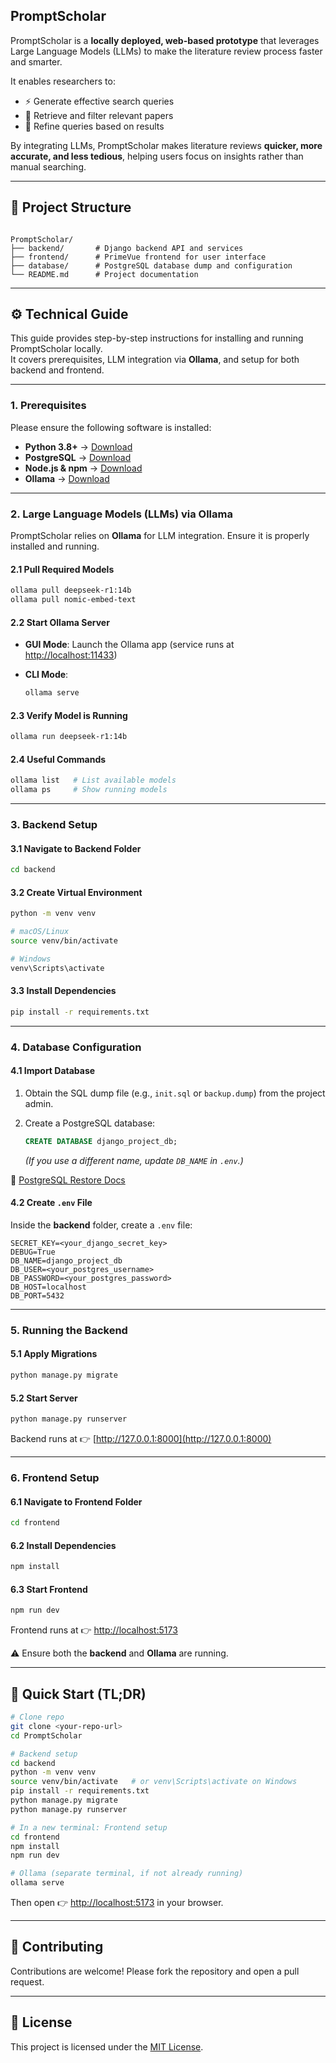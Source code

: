 ## PromptScholar

PromptScholar is a **locally deployed, web-based prototype** that leverages Large Language Models (LLMs) to make the literature review process faster and smarter.  

It enables researchers to:  
- ⚡ Generate effective search queries  
- 📑 Retrieve and filter relevant papers  
- 🔄 Refine queries based on results  

By integrating LLMs, PromptScholar makes literature reviews **quicker, more accurate, and less tedious**, helping users focus on insights rather than manual searching.  

---

## 📂 Project Structure
```

PromptScholar/
├── backend/       # Django backend API and services
├── frontend/      # PrimeVue frontend for user interface
├── database/      # PostgreSQL database dump and configuration
└── README.md      # Project documentation

````

---

## ⚙️ Technical Guide

This guide provides step-by-step instructions for installing and running PromptScholar locally.  
It covers prerequisites, LLM integration via **Ollama**, and setup for both backend and frontend.

---

### 1. Prerequisites

Please ensure the following software is installed:

- **Python 3.8+** → [Download](https://www.python.org/downloads/)  
- **PostgreSQL** → [Download](https://www.postgresql.org/download/)  
- **Node.js & npm** → [Download](https://nodejs.org/)  
- **Ollama** → [Download](https://ollama.com/download)  

---

### 2. Large Language Models (LLMs) via Ollama

PromptScholar relies on **Ollama** for LLM integration. Ensure it is properly installed and running.

#### 2.1 Pull Required Models
```bash
ollama pull deepseek-r1:14b
ollama pull nomic-embed-text
````

#### 2.2 Start Ollama Server

* **GUI Mode**: Launch the Ollama app (service runs at [http://localhost:11433](http://localhost:11433))
* **CLI Mode**:

  ```bash
  ollama serve
  ```

#### 2.3 Verify Model is Running

```bash
ollama run deepseek-r1:14b
```

#### 2.4 Useful Commands

```bash
ollama list   # List available models
ollama ps     # Show running models
```

---

### 3. Backend Setup

#### 3.1 Navigate to Backend Folder

```bash
cd backend
```

#### 3.2 Create Virtual Environment

```bash
python -m venv venv

# macOS/Linux
source venv/bin/activate

# Windows
venv\Scripts\activate
```

#### 3.3 Install Dependencies

```bash
pip install -r requirements.txt
```

---

### 4. Database Configuration

#### 4.1 Import Database

1. Obtain the SQL dump file (e.g., `init.sql` or `backup.dump`) from the project admin.
2. Create a PostgreSQL database:

   ```sql
   CREATE DATABASE django_project_db;
   ```

   *(If you use a different name, update `DB_NAME` in `.env`.)*

📖 [PostgreSQL Restore Docs](https://www.postgresql.org/docs/current/backup-dump.html)

#### 4.2 Create `.env` File

Inside the **backend** folder, create a `.env` file:

```env
SECRET_KEY=<your_django_secret_key>
DEBUG=True
DB_NAME=django_project_db
DB_USER=<your_postgres_username>
DB_PASSWORD=<your_postgres_password>
DB_HOST=localhost
DB_PORT=5432
```

---

### 5. Running the Backend

#### 5.1 Apply Migrations

```bash
python manage.py migrate
```

#### 5.2 Start Server

```bash
python manage.py runserver
```

Backend runs at 👉 [http://127.0.0.1:8000](http://127.0.0.1:8000)

---

### 6. Frontend Setup

#### 6.1 Navigate to Frontend Folder

```bash
cd frontend
```

#### 6.2 Install Dependencies

```bash
npm install
```

#### 6.3 Start Frontend

```bash
npm run dev
```

Frontend runs at 👉 [http://localhost:5173](http://localhost:5173)

⚠️ Ensure both the **backend** and **Ollama** are running.

---

## 🚀 Quick Start (TL;DR)

```bash
# Clone repo
git clone <your-repo-url>
cd PromptScholar

# Backend setup
cd backend
python -m venv venv
source venv/bin/activate   # or venv\Scripts\activate on Windows
pip install -r requirements.txt
python manage.py migrate
python manage.py runserver

# In a new terminal: Frontend setup
cd frontend
npm install
npm run dev

# Ollama (separate terminal, if not already running)
ollama serve
```

Then open 👉 [http://localhost:5173](http://localhost:5173) in your browser.

---

## 🤝 Contributing

Contributions are welcome! Please fork the repository and open a pull request.

---

## 📜 License

This project is licensed under the [MIT License](LICENSE).
